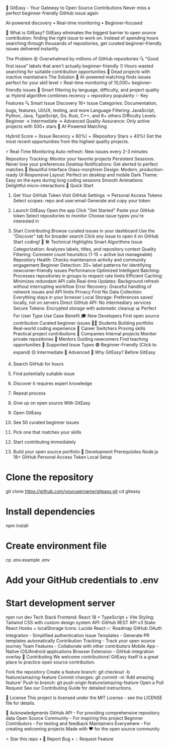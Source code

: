 🚀 GitEasy - Your Gateway to Open Source Contributions
Never miss a perfect beginner-friendly GitHub issue again




AI-powered discovery • Real-time monitoring • Beginner-focused

🎯 What is GitEasy?
GitEasy eliminates the biggest barrier to open source contribution: finding the right issue to work on. Instead of spending hours searching through thousands of repositories, get curated beginner-friendly issues delivered instantly.

The Problem
😵 Overwhelmed by millions of GitHub repositories
🔍 "Good first issue" labels that aren't actually beginner-friendly
⏰ Hours wasted searching for suitable contribution opportunities
🚫 Dead projects with inactive maintainers
The Solution
🤖 AI-powered matching finds issues perfect for your skill level
⚡ Real-time monitoring of 10,000+ beginner-friendly issues
🎯 Smart filtering by language, difficulty, and project quality
📊 Hybrid algorithm combines recency + repository popularity
✨ Key Features
🔍 Smart Issue Discovery
16+ Issue Categories: Documentation, bugs, features, UI/UX, testing, and more
Language Filtering: JavaScript, Python, Java, TypeScript, Go, Rust, C++, and 8+ others
Difficulty Levels: Beginner → Intermediate → Advanced
Quality Assurance: Only active projects with 500+ stars
🧠 AI-Powered Matching

Hybrid Score = (Issue Recency × 60%) + (Repository Stars × 40%)
Get the most recent opportunities from the highest quality projects.

⚡ Real-Time Monitoring
Auto-refresh: New issues every 2-3 minutes
Repository Tracking: Monitor your favorite projects
Persistent Sessions: Never lose your preferences
Desktop Notifications: Get alerted to perfect matches
🎨 Beautiful Interface
Glass-morphism Design: Modern, production-ready UI
Responsive Layout: Perfect on desktop and mobile
Dark Theme: Easy on the eyes during long coding sessions
Smooth Animations: Delightful micro-interactions
🚀 Quick Start
1. Get Your GitHub Token
Visit GitHub Settings → Personal Access Tokens
Select scopes: repo and user:email
Generate and copy your token
2. Launch GitEasy
Open the app
Click "Get Started"
Paste your GitHub token
Select repositories to monitor
Choose issue types you're interested in
3. Start Contributing
Browse curated issues in your dashboard
Use the "Discover" tab for broader search
Click any issue to open it on GitHub
Start coding! 🎉
🛠️ Technical Highlights
Smart Algorithms
Issue Categorization: Analyzes labels, titles, and repository context
Quality Filtering: Comment count heuristics (1-15 = active but manageable)
Repository Health: Checks maintenance activity and community engagement
Beginner Detection: 20+ label patterns for identifying newcomer-friendly issues
Performance Optimized
Intelligent Batching: Processes repositories in groups to respect rate limits
Efficient Caching: Minimizes redundant API calls
Real-time Updates: Background refresh without interrupting workflow
Error Recovery: Graceful handling of network issues and API limits
Privacy First
No Data Collection: Everything stays in your browser
Local Storage: Preferences saved locally, not on servers
Direct GitHub API: No intermediary services
Secure Tokens: Encrypted storage with automatic cleanup
📊 Perfect For
User Type	Use Case	Benefit
🎓 New Developers	First open source contribution	Curated beginner issues
👨‍🎓 Students	Building portfolio	Real-world coding experience
🔄 Career Switchers	Proving skills	Practical project contributions
🏢 Companies	Internal projects	Monitor private repositories
👥 Mentors	Guiding newcomers	Find teaching opportunities
🎯 Supported Issue Types
🟢 Beginner-Friendly (Click to expand)
🟡 Intermediate
🔴 Advanced
🌟 Why GitEasy?
Before GitEasy

1. Search GitHub for hours
2. Find potentially suitable issue
3. Discover it requires expert knowledge
4. Repeat process
5. Give up on open source
With GitEasy

1. Open GitEasy
2. See 50 curated beginner issues
3. Pick one that matches your skills
4. Start contributing immediately
5. Build your open source portfolio
🔧 Development
Prerequisites
Node.js 18+
GitHub Personal Access Token
Local Setup

# Clone the repository
git clone https://github.com/yourusername/giteasy.git
cd giteasy

# Install dependencies
npm install

# Create environment file
cp .env.example .env
# Add your GitHub credentials to .env

# Start development server
npm run dev
Tech Stack
Frontend: React 18 + TypeScript + Vite
Styling: Tailwind CSS with custom design system
API: GitHub REST API v3
State: React Hooks + localStorage
Icons: Lucide React
📈 Roadmap
GitHub OAuth Integration - Simplified authentication
Issue Templates - Generate PR templates automatically
Contribution Tracking - Track your open source journey
Team Features - Collaborate with other contributors
Mobile App - Native iOS/Android applications
Browser Extension - GitHub integration overlay
🤝 Contributing
We welcome contributions! GitEasy itself is a great place to practice open source contribution.

Fork the repository
Create a feature branch: git checkout -b feature/amazing-feature
Commit changes: git commit -m 'Add amazing feature'
Push to branch: git push origin feature/amazing-feature
Open a Pull Request
See our Contributing Guide for detailed instructions.

📄 License
This project is licensed under the MIT License - see the LICENSE file for details.

🙏 Acknowledgments
GitHub API - For providing comprehensive repository data
Open Source Community - For inspiring this project
Beginner Contributors - For testing and feedback
Maintainers Everywhere - For creating welcoming projects
Made with ❤️ for the open source community

⭐ Star this repo • 🐛 Report Bug • 💡 Request Feature
 

